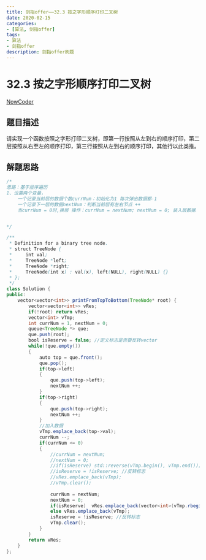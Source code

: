 ```yaml
---
title: 剑指offer——32.3 按之字形顺序打印二叉树
date: 2020-02-15  
categories:
- [算法, 剑指offer]
tags:
- 算法
- 剑指offer
description: 剑指offer刷题
---
```


# 32.3 按之字形顺序打印二叉树

[NowCoder](https://www.nowcoder.com/practice/91b69814117f4e8097390d107d2efbe0?tpId=13&tqId=11212&tPage=1&rp=1&ru=/ta/coding-interviews&qru=/ta/coding-interviews/question-ranking&from=cyc_github)

## 题目描述

请实现一个函数按照之字形打印二叉树，即第一行按照从左到右的顺序打印，第二层按照从右至左的顺序打印，第三行按照从左到右的顺序打印，其他行以此类推。

## 解题思路

```java
/*
思路：基于层序遍历
1、设置两个变量，
    一个记录当前层的数据个数currNum：初始化为1 每次弹出数据都-1
    一个记录下一层的数据nextNum：判断当前层有左右节点 ++
    当currNum = 0时,换层 操作：currNum = nextNum; nextNum = 0; 装入层数据


*/

/**
 * Definition for a binary tree node.
 * struct TreeNode {
 *     int val;
 *     TreeNode *left;
 *     TreeNode *right;
 *     TreeNode(int x) : val(x), left(NULL), right(NULL) {}
 * };
 */
class Solution {
public:
    vector<vector<int>> printFromTopToBottom(TreeNode* root) {
        vector<vector<int>> vRes;
        if(!root) return vRes;
        vector<int> vTmp;
        int currNum = 1, nextNum = 0;
        queue<TreeNode *> que;
        que.push(root);
        bool isReserve = false; //定义标志是否要反转vector
        while(!que.empty())
        {
            auto top = que.front();
            que.pop();
            if(top->left)
            {
                que.push(top->left);
                nextNum ++;
            }
            if(top->right)
            {
                que.push(top->right);
                nextNum ++;
            }
            //加入数据
            vTmp.emplace_back(top->val);
            currNum --;
            if(currNum <= 0)
            {
                //currNum = nextNum;
                //nextNum = 0;
                //if(isReserve) std::reverse(vTmp.begin(), vTmp.end()); //反转数据
                //isReserve = !isReserve; //反转标志
                //vRes.emplace_back(vTmp);
                //vTmp.clear();
                
                currNum = nextNum;
                nextNum = 0;
                if(isReserve)  vRes.emplace_back(vector<int>(vTmp.rbegin(), vTmp.rend())); //用匿名对象 构造函数传cTmp的反相
                else vRes.emplace_back(vTmp);
                isReserve = !isReserve; //反转标志
                vTmp.clear();
            }
        }
        return vRes;
    }
};
```





